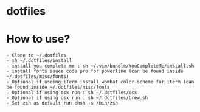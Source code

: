 dotfiles
===
# How to use?
    - Clone to ~/.dotfiles
    - sh ~/.dotfiles/install
    - install you complete me : sh ~/.vim/bundle/YouCompleteMe/install.sh 
    - install fonts sauce code pro for powerline (can be found inside ~/.dotfiles/misc/fonts)
    - Optional if useing iTerm install wombat color scheme for iterm (can be found inside ~/.dotfiles/misc/fonts
    - Optional if using osx run : sh ~/.dotfiles/osx
    - Optional if using osx run : sh ~/.dotfiles/brew.sh
    - Set zsh as default run chsh -s /bin/zsh
